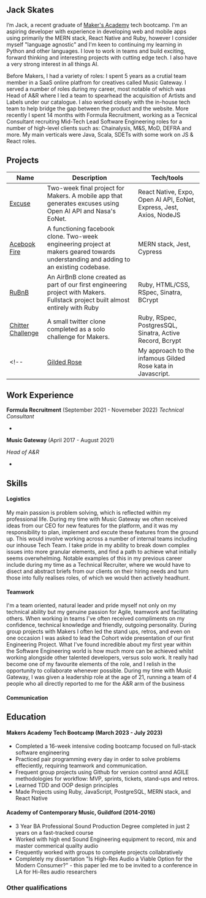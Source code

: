## Jack Skates

I’m Jack, a recent graduate of [Maker's Academy](https://apply.makers.tech/tech-skills-bootcamp-in-software-engineering) tech bootcamp. I'm an aspiring developer with experience in developing web and mobile apps using primarily the MERN stack, React Native and Ruby, however I consider myself "language agnostic" and I'm keen to continuing my learning in Python and other languages. I love to work in teams and build exciting, forward thinking and interesting projects with cutting edge tech. I also have a very strong interest in all things AI. 

Before Makers, I had a variety of roles: I spent 5 years as a crutial team member in a SaaS online platfrom for creatives called Music Gateway. I served a number of roles during my career, most notable of which was Head of A&R where I led a team to spearhead the acquisition of Artists and Labels under our catalogue. I also worked closely with the in-house tech team to help bridge the gap between the product and the website. More recently I spent 14 months with Formula Recruitment, working as a Tecnical Consultant recruiting Mid-Tech Lead Software Engineering roles for a number of high-level clients such as: Chainalysis, M&S, MoD, DEFRA and more. My main verticals were Java, Scala, SDETs with some work on JS & React roles.

## Projects 

| Name | Description | Tech/tools |
|------|------------|-------------|
| [Excuse](https://github.com/JRSkates/excuse) | Two-week final project for Makers. A mobile app that generates excuses using Open AI API and Nasa's EoNet. | React Native, Expo, Open AI API, EoNet, Express, Jest, Axios, NodeJS |
| [Acebook Fire](https://github.com/JRSkates/acebook-fire) | A functioning facebook clone. Two-week engineering project at makers geared towards understanding and adding to an existing codebase.  | MERN stack, Jest, Cypress|
| [RuBnB](https://github.com/JRSkates/ruBnB) |  An AirBnB clone created as part of our first engineering project with Makers. Fullstack project built almost entirely with Ruby  | Ruby, HTML/CSS, RSpec, Sinatra, BCrypt|
| [Chitter Challenge](https://github.com/JRSkates/skates-chitter-challenge) | A small twitter clone completed as a solo challenge for Makers. | Ruby, RSpec, PostgresSQL, Sinatra, Active Record, Bcrypt |
<!-- | [Gilded Rose](https://github.com/awdem/GildedRose-kata-js-jest) | My approach to the infamous Gilded Rose kata in Javascript. | NodeJS, Jest| -->

## Work Experience

**Formula Recruitment** (September 2021 - Novemeber 2022) 
_Technical Consultant_

- 

**Music Gateway** (April 2017 - August 2021)

_Head of A&R_

- 


## Skills

<!-- - I achieved A during my work at B (job, or otherwise)
- I contributed to the growth of X while doing Y (job, or otherwise)
- I built this, made this, broke this, fixed this, etc.
- A link to some on-line evidence (blogs, videos, articles, etc.) -->

#### Logistics

My main passion is problem solving, which is reflected within my professional life. During my time with Music Gateway we often received ideas from our CEO for new features for the platform, and it was my responsibility to plan, implement and excute these features from the ground up. This would involve working across a number of internal teams including our inhouse Tech Team. I take pride in my ability to break down complex issues into more granular elements, and find a path to achieve what initially seems overwhelming. Notable examples of this in my previous career include during my time as a Technical Recruiter, where we would have to disect and abstract briefs from our clients on their hiring needs and turn those into fully realises roles, of which we would then actively headhunt.

<!-- Analytical mind, problem solving, use veg box as example (100% growth) -->

#### Teamwork

I'm a team oriented, natural leader and pride myself not only on my technical ability but my genuine passion for Agile, teamwork and facilitating others. When working in teams I've often received compliments on my confidence, technical knowledge and friendly, outgoing personality. During group projects with Makers I often led the stand ups, retros, and even on one occasion I was asked to lead the Cohort wide presentation of our first Engineering Project. What I've found incredible about my first year within the Software Engineering world is how much more can be achieved whilst working alongside other talented developers, versus solo work. It really had become one of my favourite elements of the role, and I relish in the opportunity to collaborate whenever possible. During my time with Music Gateway, I was given a leadership role at the age of 21, running a team of 4 people who all directly reported to me for the A&R arm of the business
<!-- listener, calming, funny, easy going use edventure MSc or vegbox as example 
able to bring up conflicting personalities in a healthy and productive way?-->

#### Communication

<!-- writing, clear, honest, lay groundwork, use Jellied Eel or MSx thesis as example? -->

## Education

#### Makers Academy Tech Bootcamp (March 2023 - July 2023)
- Completed a 16-week intensive coding bootcamp focused on full-stack software engineering 
- Practiced pair programming every day in order to solve problems effeciently, requiring teamwork and communication.
- Frequent group projects using Github for version control annd AGILE methodologies for workflow: MVP, sprints, tickets, stand-ups and retros.
- Learned TDD and OOP design principles
- Made Projects using Ruby, JavaScript, PostgreSQL, MERN stack, and React Native

#### Academy of Contemporary Music, Guildford (2014-2016)

- 3 Year BA Professional Sound Production Degree completed in just 2 years on a fast-tracked course
- Worked with high end Sound Engineering equipment to record, mix and master commerical quailty audio
- Frequently worked with groups to complete projects collabratively
- Completely my dissertation "Is High-Res Audio a Viable Option for the Modern Consumer?" - this paper led me to be invited to a conference in LA for Hi-Res audio researchers 


### Other qualifications
